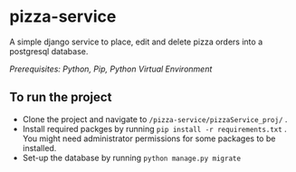 # pizza-service

A simple django service to place, edit and delete pizza orders into a postgresql database.

*Prerequisites: Python, Pip, Python Virtual Environment*

## To run the project
* Clone the project and navigate to `/pizza-service/pizzaService_proj/` .
* Install required packges by running `pip install -r requirements.txt` .
  You might need administrator permissions for some packages to be installed.
* Set-up the database by running `python manage.py migrate`

